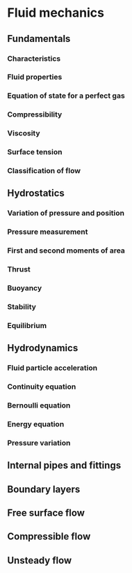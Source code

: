 # Fluid mechanics

## Fundamentals

### Characteristics

### Fluid properties

### Equation of state for a perfect gas

### Compressibility

### Viscosity

### Surface tension

### Classification of flow

## Hydrostatics

### Variation of pressure and position

### Pressure measurement

### First and second moments of area

### Thrust

### Buoyancy

### Stability

### Equilibrium

## Hydrodynamics

### Fluid particle acceleration

### Continuity equation

### Bernoulli equation

### Energy equation

### Pressure variation

## Internal pipes and fittings

## Boundary layers

## Free surface flow

## Compressible flow

## Unsteady flow
